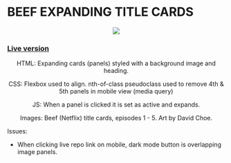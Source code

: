 
<p align="center">
<h1>BEEF EXPANDING TITLE CARDS</h1>
</p>
<p align="center">
<img src ="https://media.giphy.com/media/v1.Y2lkPTc5MGI3NjExZmNjZjEzMjVjMDNmOTBiYTQyZDEwNTYyMWQxYzRmYWFjYTNhNDQyYSZjdD1n/nIaUbMG2jmCfLUfYQI/giphy.gif"> 
</p>
<p align="center">
<h3><a href="https://beef-expanding-episode-cards.netlify.app/">Live version</a></h3>
</p>
<p align="center">
HTML: Expanding cards (panels) styled with a background image and heading.
</p>
<p align="center">
CSS: Flexbox used to align. nth-of-class pseudoclass used to remove 4th & 5th panels in mobile view (media query)
</p>
<p align="center">
JS: When a panel is clicked it is set as active and expands.
</p>
<p align="center">
Images: Beef (Netflix) title cards, episodes 1 - 5. Art by David Choe. 
</p>


Issues:
- When clicking live repo link on mobile, dark mode button is overlapping image panels.
